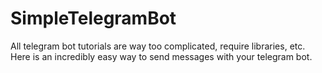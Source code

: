 # SimpleTelegramBot
All telegram bot tutorials are way too complicated, require libraries, etc. Here is an incredibly easy way to send messages with your telegram bot.
